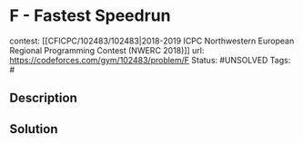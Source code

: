 # F - Fastest Speedrun

contest: [[CFICPC/102483/102483|2018-2019 ICPC Northwestern European Regional Programming Contest (NWERC 2018)]]
url: https://codeforces.com/gym/102483/problem/F
Status: #UNSOLVED
Tags: #

## Description

## Solution


